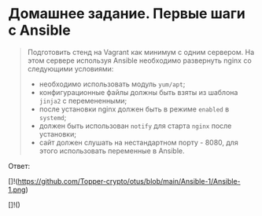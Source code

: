 # Домашнее задание. Первые шаги с Ansible

> Подготовить стенд на Vagrant как минимум с одним сервером. На этом сервере используя Ansible необходимо развернуть nginx со следующими условиями:
> 
> * необходимо использовать модуль `yum/apt`;
> * конфигурационные файлы должны быть взяты из шаблона `jinja2` с перемененными;
> * после установки nginx должен быть в режиме `enabled` в `systemd`;
> * должен быть использован `notify` для старта `nginx` после установки;
> * сайт должен слушать на нестандартном порту - 8080, для этого использовать переменные в Ansible.

Ответ:

[]!(https://github.com/Topper-crypto/otus/blob/main/Ansible-1/Ansible-1.png)

[]!()
